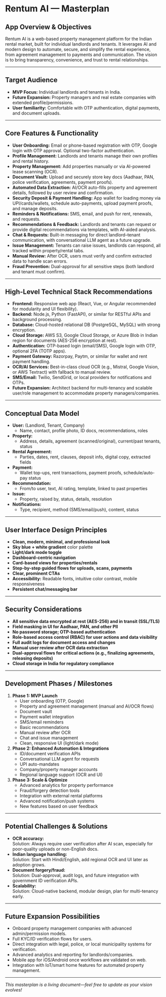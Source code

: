 # Rentum AI — Masterplan

## App Overview & Objectives

Rentum AI is a web-based property management platform for the Indian rental market, built for individual landlords and tenants. It leverages AI and modern design to automate, secure, and simplify the rental experience, from agreement management to payments and communication. The vision is to bring transparency, convenience, and trust to rental relationships.

---

## Target Audience

- **MVP Focus:** Individual landlords and tenants in India.
- **Future Expansion:** Property managers and real estate companies with extended profile/permissions.
- **User familiarity:** Comfortable with OTP authentication, digital payments, and document uploads.

---

## Core Features & Functionality

- **User Onboarding:** Email or phone-based registration with OTP, Google login with OTP approval. Optional two-factor authentication.
- **Profile Management:** Landlords and tenants manage their own profiles and rental history.
- **Property Management:** Add properties manually or via AI-powered lease scanning (OCR).
- **Document Vault:** Upload and securely store key docs (Aadhaar, PAN, police verification, agreements, payment proofs).
- **Automated Data Extraction:** AI/OCR auto-fills property and agreement details, followed by user review and confirmation.
- **Security Deposit & Payment Handling:** App wallet for loading money via UPI/cards/wallets, schedule auto-payments, upload payment proofs, and manage deposits.
- **Reminders & Notifications:** SMS, email, and push for rent, renewals, and requests.
- **Recommendations & Feedback:** Landlords and tenants can request or provide digital recommendations via templates, with AI-aided analysis.
- **Chat & Requests:** Built-in messaging for direct landlord–tenant communication, with conversational LLM agent as a future upgrade.
- **Issue Management:** Tenants can raise issues, landlords can respond, all tracked within property/rental tabs.
- **Manual Review:** After OCR, users must verify and confirm extracted data to handle scan errors.
- **Fraud Prevention:** Dual-approval for all sensitive steps (both landlord and tenant must confirm).

---

## High-Level Technical Stack Recommendations

- **Frontend:** Responsive web app (React, Vue, or Angular recommended for modularity and UI flexibility).
- **Backend:** Node.js, Python (FastAPI), or similar for RESTful APIs and background processing.
- **Database:** Cloud-hosted relational DB (PostgreSQL, MySQL) with strong encryption.
- **Cloud Storage:** AWS S3, Google Cloud Storage, or Azure Blob in Indian region for documents (AES-256 encryption at rest).
- **Authentication:** OTP-based login (email/SMS), Google login with OTP, optional 2FA (TOTP apps).
- **Payment Gateway:** Razorpay, Paytm, or similar for wallet and rent payment handling.
- **OCR/AI Services:** Best-in-class cloud OCR (e.g., Mistral, Google Vision, or AWS Textract) with fallback to manual review.
- **SMS/Email:** Twilio, SendGrid, or local providers for notifications and OTPs.
- **Future Expansion:** Architect backend for multi-tenancy and scalable user/role management to accommodate property managers/companies.

---

## Conceptual Data Model

- **User:** (Landlord, Tenant, Company)  
  - Name, contact, profile photo, ID docs, recommendations, roles
- **Property:**  
  - Address, details, agreement (scanned/original), current/past tenants, status
- **Rental Agreement:**  
  - Parties, dates, rent, clauses, deposit info, digital copy, extracted fields
- **Payment:**  
  - Wallet top-ups, rent transactions, payment proofs, schedule/auto-pay status
- **Recommendation:**  
  - From/to user, text, AI rating, template, linked to past properties
- **Issue:**  
  - Property, raised by, status, details, resolution
- **Notifications:**  
  - Type, recipient, method (SMS/email/push), content, status

---

## User Interface Design Principles

- **Clean, modern, minimal, and professional look**
- **Sky blue + white gradient** color palette
- **Light/dark mode toggle**
- **Dashboard-centric navigation**
- **Card-based views for properties/rentals**
- **Step-by-step guided flows for uploads, scans, payments**
- **Clear, prominent CTAs**
- **Accessibility:** Readable fonts, intuitive color contrast, mobile responsiveness
- **Persistent chat/messaging bar**

---

## Security Considerations

- **All sensitive data encrypted at rest (AES-256) and in transit (SSL/TLS)**
- **Field masking in UI for Aadhaar, PAN, and other PII**
- **No password storage; OTP-based authentication**
- **Role-based access control (RBAC) for user actions and data visibility**
- **Full audit logs for document access and changes**
- **Manual user review after OCR data extraction**
- **Dual-approval flows for critical actions (e.g., finalizing agreements, releasing deposits)**
- **Cloud storage in India for regulatory compliance**

---

## Development Phases / Milestones

1. **Phase 1: MVP Launch**
    - User onboarding (OTP, Google)
    - Property and agreement management (manual and AI/OCR flows)
    - Document vault
    - Payment wallet integration
    - SMS/email reminders
    - Basic recommendations
    - Manual review after OCR
    - Chat and issue management
    - Clean, responsive UI (light/dark mode)
2. **Phase 2: Enhanced Automation & Integrations**
    - ID/document verification APIs
    - Conversational LLM agent for requests
    - UPI auto-mandates
    - Company/property manager accounts
    - Regional language support (OCR and UI)
3. **Phase 3: Scale & Optimize**
    - Advanced analytics for property performance
    - Fraud/forgery detection tools
    - Integration with external rental platforms
    - Advanced notification/push systems
    - New features based on user feedback

---

## Potential Challenges & Solutions

- **OCR accuracy:**  
  Solution: Always require user verification after AI scan, especially for poor-quality uploads or non-English docs.
- **Indian language handling:**  
  Solution: Start with Hindi/English, add regional OCR and UI later as adoption grows.
- **Document forgery/fraud:**  
  Solution: Dual-approval, audit logs, and future integration with government ID verification APIs.
- **Scalability:**  
  Solution: Cloud-native backend, modular design, plan for multi-tenancy early.

---

## Future Expansion Possibilities

- Onboard property management companies with advanced admin/permission models.
- Full KYC/ID verification flows for users.
- Direct integration with legal, police, or local municipality systems for verification.
- Advanced analytics and reporting for landlords/companies.
- Mobile app for iOS/Android once workflows are validated on web.
- Integration with IoT/smart home features for automated property management.

---

*This masterplan is a living document—feel free to update as your vision evolves!*

